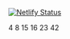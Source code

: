 [![Netlify Status](https://api.netlify.com/api/v1/badges/bd4b2729-43f8-4b26-845e-7030e2f656f0/deploy-status)](https://app.netlify.com/sites/ei26/deploys)

4 8 15 16 23 42